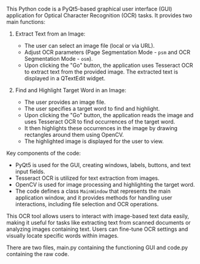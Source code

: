 This Python code is a PyQt5-based graphical user interface (GUI) application for Optical Character Recognition (OCR) tasks. It provides two main functions:

1. Extract Text from an Image:
   - The user can select an image file (local or via URL).
   - Adjust OCR parameters (Page Segmentation Mode - `psm` and OCR Segmentation Mode - `osm`).
   - Upon clicking the "Go" button, the application uses Tesseract OCR to extract text from the provided image. The extracted text is displayed in a QTextEdit widget.

2. Find and Highlight Target Word in an Image:
   - The user provides an image file.
   - The user specifies a target word to find and highlight.
   - Upon clicking the "Go" button, the application reads the image and uses Tesseract OCR to find occurrences of the target word.
   - It then highlights these occurrences in the image by drawing rectangles around them using OpenCV.
   - The highlighted image is displayed for the user to view.

Key components of the code:
- PyQt5 is used for the GUI, creating windows, labels, buttons, and text input fields.
- Tesseract OCR is utilized for text extraction from images.
- OpenCV is used for image processing and highlighting the target word.
- The code defines a class `MainWindow` that represents the main application window, and it provides methods for handling user interactions, including file selection and OCR operations.

This OCR tool allows users to interact with image-based text data easily, making it useful for tasks like extracting text from scanned documents or analyzing images containing text. Users can fine-tune OCR settings and visually locate specific words within images.

There are two files, main.py containing the functioning GUI and code.py containing the raw code.
